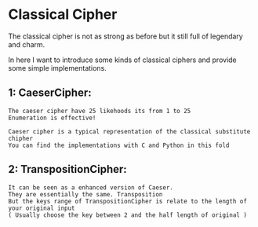 # Classical Cipher
The classical cipher is not as strong as before but it still full of legendary and charm.

In here I want to introduce some kinds of classical ciphers and provide some simple implementations.

## 1: CaeserCipher:

	The caeser cipher have 25 likehoods its from 1 to 25
	Enumeration is effective! 
	
	Caeser cipher is a typical representation of the classical substitute chipher 
	You can find the implementations with C and Python in this fold 

## 2: TranspositionCipher:

```
It can be seen as a enhanced version of Caeser.
They are essentially the same. Transposition
But the keys range of TranspositionCipher is relate to the length of your original input
( Usually choose the key between 2 and the half length of original )
```

